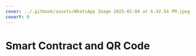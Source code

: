 ```yaml
---
cover: ../.gitbook/assets/WhatsApp Image 2025-02-04 at 6.42.54 PM.jpeg
coverY: 0
---
```


# Smart Contract and QR Code

##

